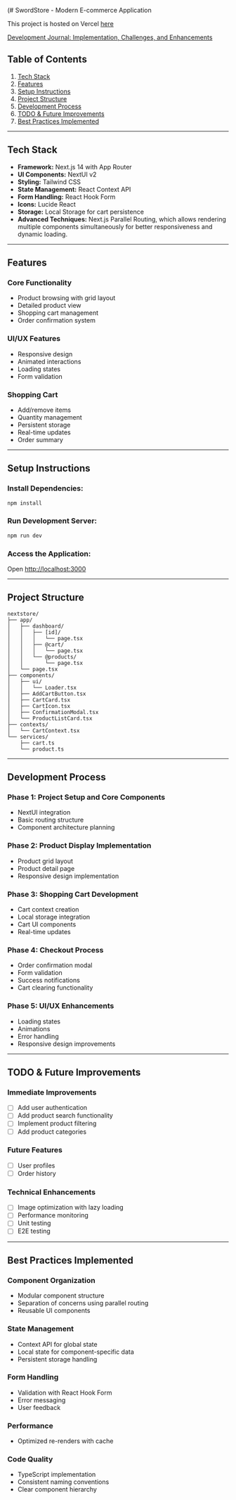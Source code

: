 (# SwordStore - Modern E-commerce Application

This project is hosted on Vercel [here](https://products-list-starter-446u4o8st-pedrogritters-projects.vercel.app/)

[Development Journal: Implementation, Challenges, and Enhancements](https://walnut-stilton-e3e.notion.site/Development-Journal-Implementation-Challenges-and-Enhancements-1683ab84c50680abb422cf9864574560?pvs=73)

## Table of Contents
1. [Tech Stack](#tech-stack)
2. [Features](#features)
3. [Setup Instructions](#setup-instructions)
4. [Project Structure](#project-structure)
5. [Development Process](#development-process)
6. [TODO & Future Improvements](#todo--future-improvements)
7. [Best Practices Implemented](#best-practices-implemented)

---

## Tech Stack
- **Framework:** Next.js 14 with App Router
- **UI Components:** NextUI v2
- **Styling:** Tailwind CSS
- **State Management:** React Context API
- **Form Handling:** React Hook Form
- **Icons:** Lucide React
- **Storage:** Local Storage for cart persistence
- **Advanced Techniques:** Next.js Parallel Routing, which allows rendering multiple components simultaneously for better responsiveness and dynamic loading.

---

## Features

### Core Functionality
- Product browsing with grid layout
- Detailed product view
- Shopping cart management
- Order confirmation system

### UI/UX Features
- Responsive design
- Animated interactions
- Loading states
- Form validation

### Shopping Cart
- Add/remove items
- Quantity management
- Persistent storage
- Real-time updates
- Order summary

---

## Setup Instructions

### Install Dependencies:
```bash
npm install
```

### Run Development Server:
```bash
npm run dev
```

### Access the Application:
Open [http://localhost:3000](http://localhost:3000)

---

## Project Structure
```
nextstore/
├── app/
│   ├── dashboard/
│   │   ├── [id]/
│   │   │   └── page.tsx
│   │   ├── @cart/
│   │   │   └── page.tsx
│   │   └── @products/
│   │       └── page.tsx
│   └── page.tsx
├── components/
│   ├── ui/
│   │   └── Loader.tsx
│   ├── AddCartButton.tsx
│   ├── CartCard.tsx
│   ├── CartIcon.tsx
│   ├── ConfirmationModal.tsx
│   └── ProductListCard.tsx
├── contexts/
│   └── CartContext.tsx
└── services/
    ├── cart.ts
    └── product.ts
```

---

## Development Process

### Phase 1: Project Setup and Core Components
- NextUI integration
- Basic routing structure
- Component architecture planning

### Phase 2: Product Display Implementation
- Product grid layout
- Product detail page
- Responsive design implementation

### Phase 3: Shopping Cart Development
- Cart context creation
- Local storage integration
- Cart UI components
- Real-time updates

### Phase 4: Checkout Process
- Order confirmation modal
- Form validation
- Success notifications
- Cart clearing functionality

### Phase 5: UI/UX Enhancements
- Loading states
- Animations
- Error handling
- Responsive design improvements

---

## TODO & Future Improvements

### Immediate Improvements
- [ ] Add user authentication
- [ ] Add product search functionality
- [ ] Implement product filtering
- [ ] Add product categories

### Future Features
- [ ] User profiles
- [ ] Order history

### Technical Enhancements
- [ ] Image optimization with lazy loading
- [ ] Performance monitoring
- [ ] Unit testing
- [ ] E2E testing

---

## Best Practices Implemented

### Component Organization
- Modular component structure
- Separation of concerns using parallel routing
- Reusable UI components

### State Management
- Context API for global state
- Local state for component-specific data
- Persistent storage handling

### Form Handling
- Validation with React Hook Form
- Error messaging
- User feedback

### Performance
- Optimized re-renders with cache

### Code Quality
- TypeScript implementation
- Consistent naming conventions
- Clear component hierarchy
